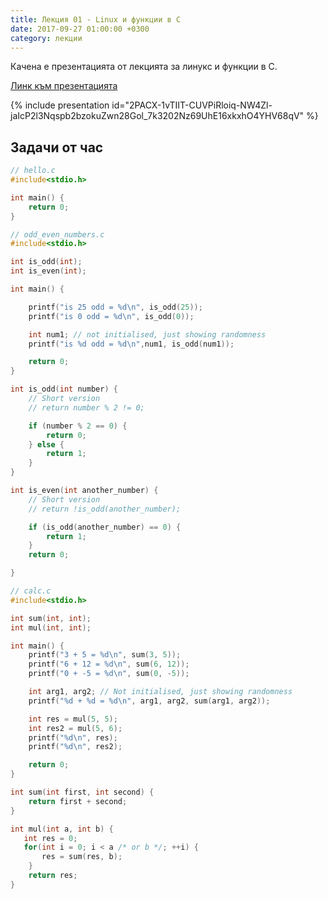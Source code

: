 ```yaml
---
title: Лекция 01 - Linux и функции в С
date: 2017-09-27 01:00:00 +0300
category: лекции
---
```


Качена е презентацията от лекцията за линукс и функции в С.

[Линк към презентацията](https://docs.google.com/presentation/d/e/2PACX-1vTIIT-CUVPiRloiq-NW4Zl-jaIcP2l3Nqspb2bzokuZwn28Gol_7k3202Nz69UhE16xkxhO4YHV68qV/pub?start=false&loop=false&delayms=3000)

{% include presentation id="2PACX-1vTIIT-CUVPiRloiq-NW4Zl-jaIcP2l3Nqspb2bzokuZwn28Gol_7k3202Nz69UhE16xkxhO4YHV68qV" %}

## Задачи от час

```c
// hello.c
#include<stdio.h>

int main() {
    return 0;
}
```

```c
// odd_even_numbers.c
#include<stdio.h>

int is_odd(int);
int is_even(int);

int main() {

    printf("is 25 odd = %d\n", is_odd(25));
    printf("is 0 odd = %d\n", is_odd(0));

    int num1; // not initialised, just showing randomness
    printf("is %d odd = %d\n",num1, is_odd(num1));

    return 0;
}

int is_odd(int number) {
    // Short version
    // return number % 2 != 0;

    if (number % 2 == 0) {
        return 0;
    } else {
        return 1;
    }
}

int is_even(int another_number) {
    // Short version
    // return !is_odd(another_number);

    if (is_odd(another_number) == 0) {
        return 1;
    }
    return 0;

}
```

```c
// calc.c
#include<stdio.h>

int sum(int, int);
int mul(int, int);

int main() {
    printf("3 + 5 = %d\n", sum(3, 5));
    printf("6 + 12 = %d\n", sum(6, 12));
    printf("0 + -5 = %d\n", sum(0, -5));

    int arg1, arg2; // Not initialised, just showing randomness
    printf("%d + %d = %d\n", arg1, arg2, sum(arg1, arg2));

    int res = mul(5, 5);
    int res2 = mul(5, 6);
    printf("%d\n", res);
    printf("%d\n", res2);

    return 0;
}

int sum(int first, int second) {
    return first + second;
}

int mul(int a, int b) {
   int res = 0;
   for(int i = 0; i < a /* or b */; ++i) {
       res = sum(res, b);
    }
    return res;
}
```
